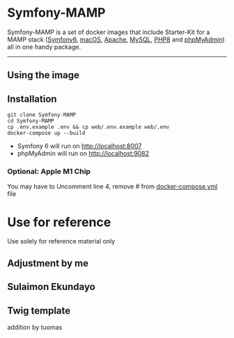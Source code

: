 # Symfony-MAMP

Symfony-MAMP is a set of docker images that include Starter-Kit for a MAMP stack ([Symfony6](https://symfony.com/), [macOS](https://www.apple.com/macos/monterey/), [Apache](https://www.apache.org/), [MySQL](https://www.mysql.com/), [PHP8](https://www.php.net/) and [phpMyAdmin](https://www.phpmyadmin.net/)) all in one handy package.

---

## Using the image

## Installation

```shell
git clone Symfony-MAMP
cd Symfony-MAMP
cp .env.example .env && cp web/.env.example web/.env
docker-compose up --build
```

- Symfony 6 will run on [http://localhost:8007](http://localhost:8007)
- phpMyAdmin will run on [http://localhost:9082](http://localhost:9082)

### Optional: Apple M1 Chip

You may have to Uncomment line 4, remove # from [docker-compose.yml](https://github.com/kalwar/Symfony-MAMP/blob/main/docker-compose.yml#L4) file

# Use for reference

Use solely for reference material only

## Adjustment by me

## Sulaimon Ekundayo

## Twig template

addition by tuomas
